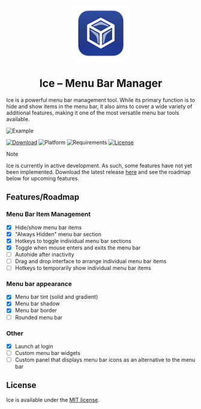 <div align="center">
    <img src="Ice/Assets.xcassets/AppIcon.appiconset/icon_256x256.png" width=150 height=150>
    <h1>Ice – Menu Bar Manager</h1>
</div>

Ice is a powerful menu bar management tool. While its primary function is to hide and show items in the menu bar, it also aims to cover a wide variety of additional features, making it one of the most versatile menu bar tools available.

![Example](https://github.com/jordanbaird/Ice/assets/90936861/a2f814ee-b0f5-4e27-8786-2a261b4bb392)

[![Download](https://img.shields.io/badge/download-latest-brightgreen?style=flat-square)](https://github.com/jordanbaird/Ice/releases/latest)
![Platform](https://img.shields.io/badge/platform-macOS-blue?style=flat-square)
![Requirements](https://img.shields.io/badge/requirements-macOS%2014%2B-fa4e49?style=flat-square)
[![License](https://img.shields.io/github/license/jordanbaird/Ice?style=flat-square)](LICENSE)

> [!NOTE]
> Ice is currently in active development. As such, some features have not yet been implemented. Download the latest release [here](https://github.com/jordanbaird/Ice/releases/latest) and see the roadmap below for upcoming features.

## Features/Roadmap

### Menu Bar Item Management

- [x] Hide/show menu bar items
- [x] "Always Hidden" menu bar section
- [x] Hotkeys to toggle individual menu bar sections
- [x] Toggle when mouse enters and exits the menu bar
- [ ] Autohide after inactivity
- [ ] Drag and drop interface to arrange individual menu bar items
- [ ] Hotkeys to temporarily show individual menu bar items

### Menu bar appearance

- [x] Menu bar tint (solid and gradient)
- [x] Menu bar shadow
- [x] Menu bar border
- [ ] Rounded menu bar

### Other

- [x] Launch at login
- [ ] Custom menu bar widgets
- [ ] Custom panel that displays menu bar icons as an alternative to the menu bar

## License

Ice is available under the [MIT license](LICENSE).

